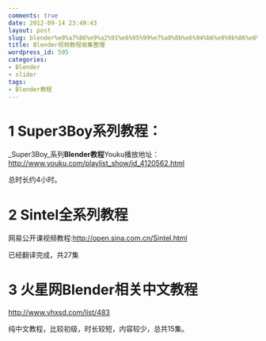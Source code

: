 ```yaml
---
comments: true
date: 2012-09-14 23:49:43
layout: post
slug: blender%e8%a7%86%e9%a2%91%e6%95%99%e7%a8%8b%e6%94%b6%e9%9b%86%e6%95%b4%e7%90%86
title: Blender视频教程收集整理
wordpress_id: 595
categories:
- Blender
- slider
tags:
- Blender教程
---
```


# 1 Super3Boy系列教程：



<!-- more -->

_Super3Boy_系列**Blender教程**Youku播放地址：http://www.youku.com/playlist_show/id_4120562.html

总时长约4小时。


# 2 Sintel全系列教程




网易公开课视频教程:http://open.sina.com.cn/Sintel.html

已经翻译完成，共27集


# 3 火星网Blender相关中文教程


http://www.vhxsd.com/list/483

纯中文教程，比较初级，时长较短，内容较少，总共15集。




